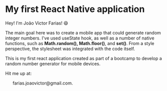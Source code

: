 <h1> My first React Native application</h1>

Hey! I'm João Victor Farias! :smile:

The main goal here was to create a mobile app that could generate random integer numbers. I've used useState hook, as well as a number of native functions, such as **Math.random(), Math.floor()**, and **set()**. From a style perspective, the stylesheet was integrated with the code itself.

This is my first react application created as part of a bootcamp to develop a random number generator for mobile devices.

Hit me up at: 

<ul>farias.joaovictor@gmail.com.</ul>

